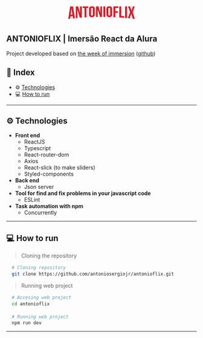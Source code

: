 <h1 align="center">
  <img width="182" alt="ANTONIOFLIX" src="./src/assets/img/Logo.png">
</h1>

## ANTONIOFLIX | Imersão React da Alura

Project developed based on [the week of immersion](https://www.alura.com.br/imersao-react/) ([github](https://github.com/imersao-alura))


## 🚀 Index
- ⚙ [Technologies](#-technologies)
- 💻 [How to run](#-how-to-run)

---

## ⚙ Technologies
  - **Front end**
    - ReactJS
    - Typescript
    - React-router-dom
    - Axios
    - React-slick (to make sliders)
    - Styled-components
  - **Back end**
    - Json server
  - **Tool for find and fix problems in your javascript code**    
    - ESLint
  - **Task automation with npm**
    - Concurrently

---

## 💻 How to run

  > Cloning the repository
  ```bash
    # Cloning repository
    git clone https://github.com/antoniosergiojr/antonioflix.git
  ```

  > Running web project
  ```bash
    # Accesing web project
    cd antonioflix
    
    # Running web project
    npm run dev
  ```
---